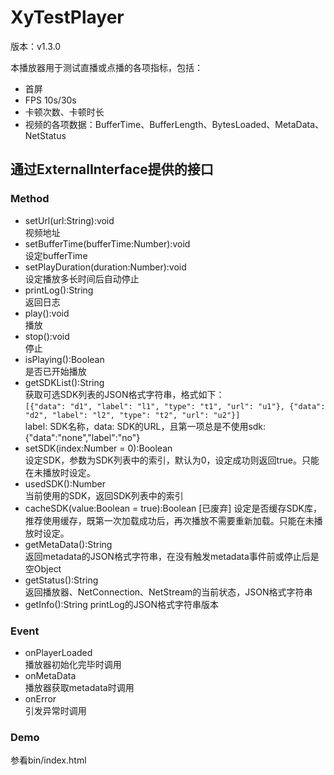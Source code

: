 # XyTestPlayer

版本：v1.3.0

本播放器用于测试直播或点播的各项指标，包括：
- 首屏
- FPS 10s/30s
- 卡顿次数、卡顿时长
- 视频的各项数据：BufferTime、BufferLength、BytesLoaded、MetaData、NetStatus

## 通过ExternalInterface提供的接口

### Method
- setUrl(url:String):void  
    视频地址
- setBufferTime(bufferTime:Number):void  
	设定bufferTime
- setPlayDuration(duration:Number):void  
	设定播放多长时间后自动停止
- printLog():String  
	返回日志
- play():void  
	播放
- stop():void  
	停止
- isPlaying():Boolean  
	是否已开始播放
- getSDKList():String  
	获取可选SDK列表的JSON格式字符串，格式如下：  
	```[{"data": "d1", "label": "l1", "type": "t1", "url": "u1"}, {"data": "d2", "label": "l2", "type": "t2", "url": "u2"}]```  
	label: SDK名称，data: SDK的URL，且第一项总是不使用sdk:{"data":"none","label":"no"}
- setSDK(index:Number = 0):Boolean  
	设定SDK，参数为SDK列表中的索引，默认为0，设定成功则返回true。只能在未播放时设定。
- usedSDK():Number  
	当前使用的SDK，返回SDK列表中的索引
- cacheSDK(value:Boolean = true):Boolean [已废弃] 
	设定是否缓存SDK库，推荐使用缓存，既第一次加载成功后，再次播放不需要重新加载。只能在未播放时设定。
- getMetaData():String  
	返回metadata的JSON格式字符串，在没有触发metadata事件前或停止后是空Object
- getStatus():String  
	返回播放器、NetConnection、NetStream的当前状态，JSON格式字符串
- getInfo():String
	printLog的JSON格式字符串版本

### Event
- onPlayerLoaded  
	播放器初始化完毕时调用
- onMetaData  
	播放器获取metadata时调用
- onError  
	引发异常时调用

### Demo
参看bin/index.html
